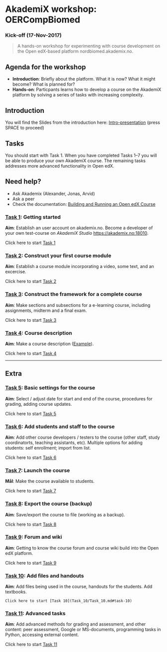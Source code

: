 # AkademiX workshop: OERCompBiomed
### Kick-off   (17-Nov-2017)

> A hands-on workshop for experimenting with course development on the Open edX-based platform nordbiomed.akademix.no.

## Agenda for the workshop

  * **Introduction**: Briefly about the platform. What it is now? What it might become? What is planned for?
  * **Hands-on**: Particpants learns how to develop a course on the AkademiX platform by solving a series of tasks with increasing complexity. 

## Introduction
You will find the Slides from the introduction here: [Intro-presentation](http://alexander.lundervold.com/slides/AkademiX-workshop-2016/intro-presentasjon/workshop2016.html) (press SPACE to proceed)

## Tasks
You should start with Task 1. When you have completed Tasks 1–7 you will be able to produce your own AkademiX course.
The remaining tasks addresses more advanced functionality in Open edX.

## Need help?
   * Ask Akademix (Alexander, Jonas, Arvid)
   * Ask a peer
   * Check the documentation: [Building and Running an Open edX Course](http://edx.readthedocs.io/projects/open-edx-building-and-running-a-course/en/open-release-eucalyptus.master)

### [Task 1](Task_1/Task_1.md#task-1): Getting started
  **Aim**: Establish an user account on akademix.no. Become a developer of your own test-course on *AkademiX Studio* https://akademix.no:18010.
  
  Click here to start [Task 1](Task_1/Task_1.md#task-1)

### [Task 2](Task_2/Task_2.md#task-2): Construct your first course module
  **Aim**: Establish a course module incorporating a video, some text, and an excercise.

  Click here to start [Task 2](Task_2/Task_2.md#task-2)
  
### [Task 3](Task_3/Task_3.md#task-3): Construct the framework for a complete course
  **Aim**: Make sections and subsections for a e-learning course, including assignments, midterm and a final exam.

  Click here to start [Task 3](Task_3/Task_3.md#task-3)

### [Task 4](Task_4/Task_4.md#task-4): Course description
  **Aim**: Make a course description ([Example](https://beta.akademix.no/courses/course-v1:UiBx+ELMED219+January_Elective/about)). 

  Click here to start [Task 4](Task_4/Task_4.md#task-4)


---

## Extra 

### [Task 5](Task_5/Task_5.md#task-5): Basic settings for the course
  **Aim**: Select / adjust date for start and end of the course, procedures for grading, adding course updates.

  Click here to start [Task 5](Task_5/Task_5.md#task-5)

### [Task 6](Task_6/Task_6.md#task-6): Add students and staff to the course
  **Aim**: Add other course developers / testers to the course  (other staff, study coordinatorts, teaching assistants,  etc). Multiple options for adding students: self enrollment; import from list. 

  Click here to start [Task 6](Task_6/Task_6.md#task-6)

### [Task 7](Task_7/Task_7.md#task-7): Launch the course
  **Mål**: Make the course available to students. 

  Click here to start [Task 7](Task_7/Task_7.md#task-7)

### [Task 8](Task_8/Task_8.md#task-8): Export the course (backup)
  **Aim**: Save/export the course to file (working as a backup).

  Click here to start [Task 8](Task_8/Task_8.md#task-8)
  
### [Task 9](Task_9/Task_9.md#task-9): Forum and wiki
  **Aim**: Getting to know the course forum and course wiki build into the Open edX platform.

  Click here to start [Task 9](Task_9/Task_9.md#task-9)

### [Task 10](Task_10/Task_10.md#task-10): Add files and handouts
  **Aim**: Add files being used in the course, handouts for the students. Add textbooks.
  
    Click here to start [Task 10](Task_10/Task_10.md#task-10)

### [Task 11](Task_11/Task_11.md#task-11): Advanced tasks
  **Aim**: Add advanced methods for grading and assessment, and other content: peer assessment, Google or MS-documents, programming tasks in Python, accessing external content.

  Click here to start [Task 11](Task_11/Task_11.md#task-11)


